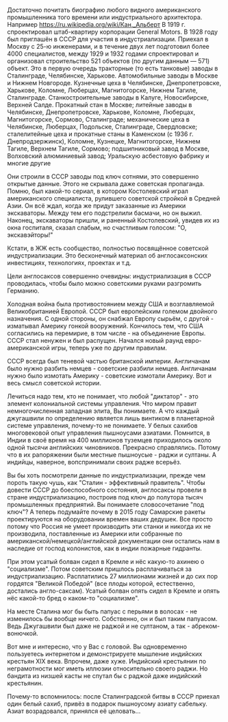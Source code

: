 Достаточно почитать биографию любого видного американского промышленника того времени или индустриального архитектора. Например
https://ru.wikipedia.org/wiki/Кан,_Альберт
В 1919 г. спроектировал штаб-квартиру корпорации General Motors. В 1928 году был приглашён в СССР для участия в индустриализации. Приехал в Москву с 25-ю инженерами, и в течение двух лет подготовил более 4000 специалистов, между 1929 и 1932 годами спроектировал и организовал строительство 521 объектов (по другим данным — 571) объект. Это в первую очередь тракторные (то есть танковые) заводы в Сталинграде, Челябинске, Харькове. Автомобильные заводы в Москве и Нижнем Новгороде. Кузнечные цеха в Челябинске, Днепропетровске, Харькове, Коломне, Люберцах, Магнитогорске, Нижнем Тагиле, Сталинграде. Станкостроительные заводы в Калуге, Новосибирске, Верхней Салде. Прокатный стан в Москве; литейные заводы в Челябинске, Днепропетровске, Харькове, Коломне, Люберцах, Магнитогорске, Сормово, Сталинграде; механические цеха в Челябинске, Люберцах, Подольске, Сталинграде, Свердловске; сталелитейные цеха и прокатные станы в Каменском (с 1936 г. Днепродзержинск), Коломне, Кузнецке, Магнитогорске, Нижнем Тагиле, Верхнем Тагиле, Сормово; подшипниковый завод в Москве, Волховский алюминиевый завод; Уральскую асбестовую фабрику и многие другие

Они строили в СССР заводы под ключ сотнями, это совершенно открытые данные. Этого не скрывала даже советская пропаганда. Помню, был какой-то сериал, в котором Костолевский играл американского специалиста, рулившего советской стройкой в Средней Азии. Он всё ждал, когда же придут заказанные из Америки экскаваторы. Между тем его подстрелили басмачи, но он выжил. Наконец, экскаваторы пришли, и раненный Костолевский, увидев их из окна госпиталя, сказал слабым, но счастливым голосом: "О, экскавэйторы!"

Кстати, в ЖЖ есть сообщество, полностью посвящённое советской индустриализации. Это бесконечный материал об англосаксонских инвестициях, технологиях, проектах и т.д.

Цели англосаксов совершенно очевидны: индустриализация в СССР проводилась, чтобы было можно советскими руками разгромить Германию.

Холодная война была противостоянием между США и возглавляемой Великобританией Европой. СССР был европейским големом двойного назначения. С одной стороны, он снабжал Европу сырьём, с другой - изматывал Америку гонкой вооружений. Кончилось тем, что США согласились на перемирие, в том числе - на объединение Европы. СССР стал ненужен и был распущен. Начался новый раунд евро-американской игры, теперь уже по другим правилам.

СССР всегда был теневой частью британской империи. Англичанам было нужно разбить немцев - советские разбили немцев. Англичанам нужно было измотать Америку - советские измотали Америку. Вот и весь смысл советской истории.

Лечиться надо тем, кто не понимает, что любой "диктатор" - это элемент колониальной системы управления. Что миром правит немногочисленная западная элита, Вы понимаете. А что каждый джугашвили по определению является лишь винтиком в планетарной системе управления, почему-то не понимаете. У белых сахибов многовековой опыт управления пышноусами азиатами. Помнится, в Индии в своё время на 400 миллионов туземцев приходилось около одной тысячи английских чиновников. Прекрасно справлялись. Потому что в их рапоряжении были местные пышноусые - раджи и султаны. А индийцы, наверное, вопспринимали своих радже всерьёз.

Вы бы хоть посмотрели данные по индустриализации, прежде чем пороть такую чушь, как "Сталин - эффективный правитель". Чтобы довести СССР до боеспособного состояния, англосаксы провели в стране индустриализацию, построив под ключ до полутора тысяч промышленных предприятий. Вы понимаете словосочетание "под ключ"? А теперь подумайте почему в 2015 году Самарские ракеты проектируются на оборудовании времен ваших дедушек. Все просто потому что Россия не умеет производить эти станки и никогда их не производила, поставленные из Америки или собранные по американской/немецкой/английской документации они остались нам в наследие от господ колонистов, как в индии пожарные гидранты.

При этом усатый болван сидел в Кремле и нёс какую-то ахинею о "социализме". Потом
советским пришлось расплачиваться за индустриализацию. Расплатились 27 миллионами жизней и до сих пор гордятся "Великой Победой" (все плоды которой, естественно, достались англо-саксам). Усатый болван опять сидел в Кремле и опять нёс какой-то бред о каком-то "социализме".

На месте Сталина мог бы быть папуас с перьями в волосах - не изменилось бы вообще ничего. Собственно, он и был таким папуасом. Ведь Джугашвили был даже не раджой и не султаном, а так - абреком-вонючкой.

Вот мне и интересно, что у Вас с головой. Вы одновременно пользуетесь интернетом и демонстрируете мышление индийских крестьян XIX века. Впрочем, даже хуже. Индийский крестьянин по неграмотности мог иметь иллюзии относительно своего раджи. Но бандита из низшей касты не спутал бы с раджой даже индийский крестьянин.

Почему-то вспомнилось: после Сталинградской битвы в СССР приехал один белый сахиб, привёз в подарок пышноусому азиату сабельку. Азиат возрадовался, принялся её целовать...
